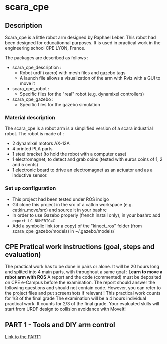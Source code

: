 
# scara_cpe

## Description
Scara_cpe is a little robot arm designed by Raphael Leber. This robot had been designed for educationnal purposes. It is used in practical work in the engineering school CPE LYON, France.

The packages are described as follows :
- scara_cpe_description :
  - Robot urdf (xacro) with mesh files and gazebo tags
  - A launch file allows a visualization of the arm with Rviz with a GUI to move it
- scara_cpe_robot :
  - Specific files for the "real" robot (e.g. dynamixel controllers)
- scara_cpe_gazebo : 
  - Specific files for the gazebo simulation


### Material description
The scara_cpe is a robot arm is a simplified version of a scara industrial robot. 
The robot is made of :
- 2 dynamixel motors AX-12A
- 4 printed PLA parts
- 1 steel bracket (to hold the robot with a computer case)
- 1 electromagnet, to detect and grab coins (tested with euros coins of 1, 2 and 5 cents)
- 1 electronic board to drive an electromagnet as an actuator and as a inductive sensor. 


### Set up configuration
- This project had been tested under ROS indigo
- Git clone this project in the src of a catkin workspace (e.g. catkin_move/src) and source it in your bashrc
- In order to use Gazebo properly (french install only), in your bashrc add  ``` export LC_NUMERIC=C ``` 
- Add a symbolic link (or a copy) of the "kinect_ros" folder (from scara_cpe_gazebo/models) in ~/.gazebo/models/


## CPE Pratical work instructions (goal, steps and evaluation)

The practical work has to be done in pairs or alone. It will be 20 hours long and splited into 4 main parts, with throughout a same goal : <b>Learn to move a robot arm with ROS</b>
A report and the code (commented) must be deposited on CPE e-Campus before the examination. The report should answer the following questions and should not contain code. However, you can refer to the project files and put screenshots if relevant !
This practical work counts for 1/3 of the final grade
The examination will be a 4 hours individual practical work. It counts for 2/3 of the final grade. Your evaluated skills will start from URDF design to collision avoidance with MoveIt!

## PART 1 - Tools and DIY arm control
[Link to the PART1](https://github.com/m0rph03nix/scara_cpe_4students/blob/master/PART1.md)

[comment]: <>  (## PART 2 - Motion Planning with MoveIt!)

[comment]: <>  (## PART 3 - Obstacle Avoidance with MoveIt!)

[comment]: <>  (## PART 4 - Link with real Robot)



[comment]: <>  (```mermaid graph LR A[Test_node1] -- /test_topic --> B[Test_node2] ```)

